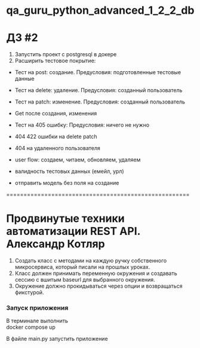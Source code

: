 # qa_guru_python_advanced_1_2_2_db

# ДЗ #2
1. Запустить проект с postgresql в докере
2. Расширить тестовое покрытие:
- Тест на post: создание. Предусловия: подготовленные тестовые данные
- Тест на delete: удаление. Предусловия: созданный пользователь
- Тест на patch: изменение. Предусловия: созданный пользователь

- Get после создания, изменения
- Тест на 405 ошибку: Предусловия: ничего не нужно
- 404 422 ошибки на delete patch
- 404 на удаленного пользователя
- user flow: создаем, читаем, обновляем, удаляем
- валидность тестовых данных (емейл, урл)
- отправить модель без поля на создание

=====================================================
# Продвинутые техники автоматизации REST API. Александр Котляр

1. Создать класс с методами на каждую ручку собственного микросервиса, который писали на прошлых уроках.
2. Класс должен принимать переменную окружения и создавать сессию с вшитым baseurl для выбранного окружения.
3. Окружение должно прокидываться через опции и возвращаться фикстурой.


### Запуск приложения
В терминале выполнить <br>
docker compose up

В файле main.py запустить приложение